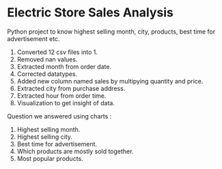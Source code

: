 # Electric Store Sales Analysis
Python project to know highest selling month, city, products, best time for advertisement etc.

1. Converted 12 csv files into 1.
2. Removed nan values.
3. Extracted month from order date.
4. Corrected datatypes.
5. Added new column named sales by multipying quantity and price.
6. Extracted city from purchase address.
7. Extracted hour from order time.
8. Visualization to get insight of data.

Question we answered using charts :

1. Highest selling month.
2. Highest selling city.
3. Best time for advertisement.
4. Which products are mostly sold together.
5. Most popular products.
